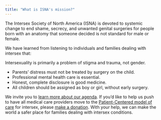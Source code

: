 ```yaml
---
title: "What is ISNA's mission?"
---
```


<p>The Intersex Society of North America (<span class="caps">ISNA</span>) is devoted to systemic change to end shame, secrecy, and unwanted genital surgeries for people born with an anatomy that someone decided is not standard for male or female.  </p>

<p>We have learned from listening to individuals and families dealing with intersex that:  </p>

<p>Intersexuality is primarily a problem of stigma and trauma, not gender.  </p>

<ul>
	<li>Parents&#8217; distress must not be treated by surgery on the child.</li>
	<li>Professional mental health care is essential.</li>
	<li>Honest, complete disclosure is good medicine.</li>
	<li>All children should be assigned as boy or girl, without early surgery.</li>
</ul>

<p>We invite you to <a href="/agenda">learn more about our agenda</a>. If you&#8217;d like to help us push to have all medical care providers move to the <a href="/compare">Patient-Centered model of care</a> for intersex, please <a href="/donate">make a donation</a>. With your help, we can make the world a safer place for families dealing with intersex conditions.</p>